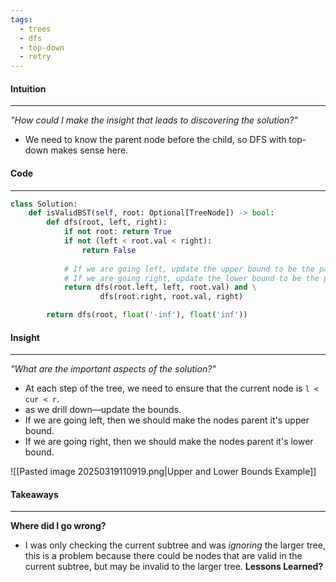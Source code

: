 ```yaml
---
tags:
  - trees
  - dfs
  - top-down
  - retry
---
```

#### Intuition
---
_"How could I make the insight that leads to discovering the solution?"_
- We need to know the parent node before the child, so DFS with top-down makes sense here.

#### Code
---

```python
class Solution:
    def isValidBST(self, root: Optional[TreeNode]) -> bool:
        def dfs(root, left, right):
            if not root: return True
            if not (left < root.val < right):
                return False
            
            # If we are going left, update the upper bound to be the parent
            # If we are going right, update the lower bound to be the parent
            return dfs(root.left, left, root.val) and \
                    dfs(root.right, root.val, right)

        return dfs(root, float('-inf'), float('inf'))
```

#### Insight  
---
_"What are the important aspects of the solution?"_
- At each step of the tree, we need to ensure that the current node is `l < cur < r`.
- as we drill down—update the bounds.
- If we are going left, then we should make the nodes parent it's upper bound.
- If we are going right, then we should make the nodes parent it's lower bound.

![[Pasted image 20250319110919.png|Upper and Lower Bounds Example]]

#### Takeaways
---
**Where did I go wrong?**
- I was only checking the current subtree and was _ignoring_ the larger tree, this is a problem because there could be nodes that are valid in the current subtree, but may be invalid to the larger tree.
**Lessons Learned?**